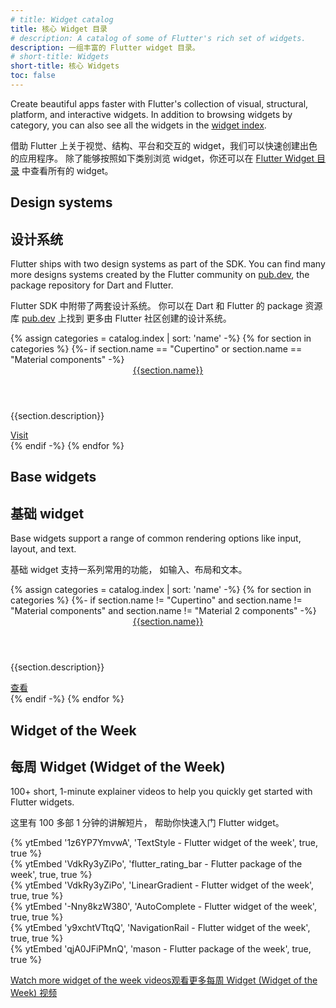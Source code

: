 ```yaml
---
# title: Widget catalog
title: 核心 Widget 目录
# description: A catalog of some of Flutter's rich set of widgets.
description: 一组丰富的 Flutter widget 目录。
# short-title: Widgets
short-title: 核心 Widgets
toc: false
---
```


Create beautiful apps faster with Flutter's collection of visual, structural,
platform, and interactive widgets. In addition to browsing widgets by category,
you can also see all the widgets in the [widget index][].

借助 Flutter 上关于视觉、结构、平台和交互的 widget，我们可以快速创建出色的应用程序。
除了能够按照如下类别浏览 widget，你还可以在 [Flutter Widget 目录][widget index] 中查看所有的 widget。

## Design systems

## 设计系统

Flutter ships with two design systems as part of the SDK.
You can find many more designs systems created by the Flutter community
on [pub.dev]({{site.pub}}), the package repository for Dart and Flutter.

Flutter SDK 中附带了两套设计系统。
你可以在 Dart 和 Flutter 的 package 资源库 [pub.dev]({{site.pub}}) 上找到
更多由 Flutter 社区创建的设计系统。

<div class="card-grid">
{% assign categories = catalog.index | sort: 'name' -%}
{% for section in categories %}
    {%- if section.name == "Cupertino" or section.name == "Material components" -%}
        <div class="card">
            <div class="card-body">
                <a href="{{page.url}}{{section.id}}"><header class="card-title">{{section.name}}</header></a>
                <p class="card-text">{{section.description}}</p>
            </div>
            <div class="card-footer card-footer--transparent">
                <a href="{{page.url}}{{section.id}}" aria-label="Navigate to the {{section.name}} widgets catalog">Visit</a>
            </div>
        </div>
    {% endif -%}
{% endfor %}
</div>

## Base widgets

## 基础 widget

Base widgets support a range of common rendering options
like input, layout, and text.

基础 widget 支持一系列常用的功能，
如输入、布局和文本。

<div class="card-grid">
{% assign categories = catalog.index | sort: 'name' -%}
{% for section in categories %}
    {%- if section.name != "Cupertino" and section.name != "Material components" and section.name != "Material 2 components" -%}
        <div class="card">
            <div class="card-body">
                <a href="{{page.url}}{{section.id}}"><header class="card-title">{{section.name}}</header></a>
                <p class="card-text">{{section.description}}</p>
            </div>
            <div class="card-footer card-footer--transparent">
                <a href="{{page.url}}{{section.id}}" aria-label="导航到 {{section.name}} widget 目录">查看</a>
            </div>
        </div>
    {% endif -%}
{% endfor %}
</div>

## Widget of the Week

## 每周 Widget (Widget of the Week)

100+ short, 1-minute explainer videos to
help you quickly get started with Flutter widgets.

这里有 100 多部 1 分钟的讲解短片，
帮助你快速入门 Flutter widget。

<div class="card-grid wide">
    <div class="card">
        <div class="card-body">
            {% ytEmbed '1z6YP7YmvwA', 'TextStyle - Flutter widget of the week', true, true %}
        </div>
    </div>
    <div class="card">
        <div class="card-body">
            {% ytEmbed 'VdkRy3yZiPo', 'flutter_rating_bar - Flutter package of the week', true, true %}
        </div>
    </div>
    <div class="card">
        <div class="card-body">
            {% ytEmbed 'VdkRy3yZiPo', 'LinearGradient - Flutter widget of the week', true, true %}
        </div>
    </div>
    <div class="card">
        <div class="card-body">
            {% ytEmbed '-Nny8kzW380', 'AutoComplete - Flutter widget of the week', true, true %}
        </div>
    </div>
    <div class="card">
        <div class="card-body">
            {% ytEmbed 'y9xchtVTtqQ', 'NavigationRail - Flutter widget of the week', true, true %}
        </div>
    </div>
    <div class="card">
        <div class="card-body">
            {% ytEmbed 'qjA0JFiPMnQ', 'mason - Flutter package of the week', true, true %}
        </div>
    </div>
</div>

<a class="btn btn-primary full-width" target="_blank" href="{{site.yt.playlist}}PLjxrf2q8roU23XGwz3Km7sQZFTdB996iG"><t>Watch more widget of the week videos</t><t>观看更多每周 Widget (Widget of the Week) 视频</t></a>

[widget index]: /reference/widgets
